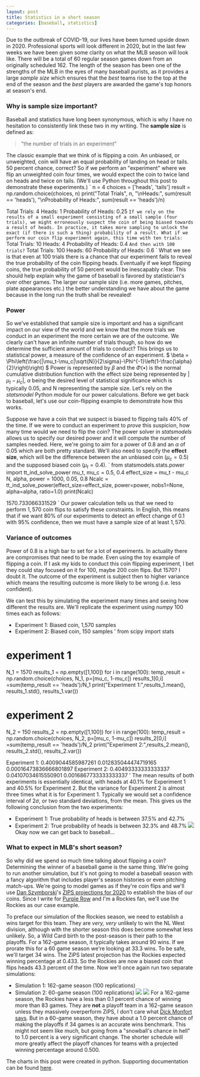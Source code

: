 ```yaml
---
layout: post
title: Statistics in a short season
categories: [baseball, statistics]
---
```

Due to the outbreak of COVID-19, our lives have been turned upside down in 2020. Professional sports will look different in 2020, but in the last few weeks we have been given some clarity on what the MLB season will look like. There will be a total of 60 regular season games down from an originally scheduled 162. The length of the season has been one of the strengths of the MLB in the eyes of many baseball purists, as it provides a large *sample size* which ensures that the *best* teams rise to the top at the end of the season and the *best* players are awarded the game's top honors at season's end.

### Why is sample size important?
Baseball and statistics have long been synonymous, which is why I have no hesitation to consistently link these two in my writing. The **sample size** is defined as:
>"the number of trials in an experiment"

The classic example that we think of is flipping a coin. An unbiased, or unweighted, coin will have an equal probability of landing on head or tails. 50 percent chance, correct? So if we perform an "experiment" where we flip an unweighted coin four times, we would expect the coin to twice land on heads and twice on tails. (We'll use Python throughout this post to demonstrate these experiments.)
`
n = 4
choices = ['heads', 'tails']
result = np.random.choice(choices, n)
print("Total Trials", n, "\nHeads:", sum(result == 'heads'), "\nProbability of Heads:", sum(result == 'heads')/n)

Total Trials: 4
Heads: 1
Probability of Heads: 0.25
`
If we rely on the results of a small experiment consisting of a small sample (four trials), we might erroneously suspect the coin of being biased towards a result of heads. In practice, it takes more sampling to unlock the exact (if there is such a thing) probability of a result. What if we perform our coin flip experiment again, this time with ten trials:
`
Total Trials: 10
Heads: 4
Probability of Heads: 0.4
`
And then with 100 trials?
`
Total Trials: 100
Heads: 60
Probability of Heads: 0.6
`
What we see is that even at 100 trials there is a chance that our experiment fails to reveal the true probability of the coin flipping heads. Eventually if we kept flipping coins, the true probability of 50 percent would be inescapably clear. This should help explain why the game of baseball is favored by statistician's over other games. The larger our sample size (i.e. more games, pitches, plate appearances etc.) the better understanding we have about the game because in the long run the truth shall be revealed!
### Power
So we've established that sample size is important and has a significant impact on our view of the world and we know that the more trials we conduct in an experiment the more certain we are of the outcome. We clearly can't have an infinite number of trials though, so how do we determine the sufficient amount of trials to conduct? This brings us to statistical power, a measure of the confidence of an experiment.
$
\beta = \Phi\left(\frac{|\mu_t-\mu_c|\sqrt{N}}{2\sigma}-\Phi^{-1}\left(1-\frac{\alpha}{2}\right)\right)
$
Power is represented by $\beta$ and the $\Phi(\bullet)$ is the normal cumulative distribution function with the effect size being represented by $|\mu_t-\mu_c|$, $\alpha$ being the desired level of statistical significance which is typically 0.05, and N representing the sample size. Let's rely on the *statsmodel* Python module for our power calculations. Before we get back to baseball, let's use our coin-flipping example to demonstrate how this works.

Suppose we have a coin that we suspect is biased to flipping tails 40% of the time. If we were to conduct an experiment to *prove* this suspicion, how many time would we need to flip the coin? The power solver in *statsmodels* allows us to specify our desired power and it will compute the number of samples needed. Here, we're going to aim for a power of 0.8 and an $\alpha$ of 0.05 which are both pretty standard. We'll also need to specify the **effect size**, which will be the difference between the an unbiased coin ($\mu_c=0.5$) and the supposed biased coin ($\mu_t=0.4$).
`
from statsmodels.stats.power import  tt_ind_solve_power
mu_t, mu_c = 0.5, 0.4
effect_size = mu_t - mu_c
N, alpha, power = 1000, 0.05, 0.8
Ncalc = tt_ind_solve_power(effect_size=effect_size, power=power, nobs1=None, alpha=alpha, ratio=1.0)
print(Ncalc)

1570.733066331529
`
Our power calculation tells us that we need to perform $1,570$ coin flips to satisfy these constraints. In English, this means that if we want 80% of our experiments to detect an effect change of 0.1 with 95% confidence, then we must have a sample size of at least $1,570$.
### Variance of outcomes
Power of 0.8 is a high bar to set for a lot of experiments. In actuality there are compromises that need to be made. Even using the toy example of flipping a coin. If I ask my kids to conduct this coin flipping experiment, I bet they could stay focused on it for 100, maybe 200 coin flips. But $1570$? I doubt it. The outcome of the experiment is subject then to higher variance which means the resulting outcome is more likely to be wrong (i.e. less confident).

We can test this by simulating the experiment many times and seeing how different the results are. We'll replicate the experiment using *numpy* 100 times each as follows:
* Experiment 1: Biased coin, 1,570 samples
* Experiment 2: Biased coin, 150 samples
'
from scipy import stats
# experiment 1
N_1 = 1570
results_1 = np.empty([1,100])
for i in range(100):
    temp_result = np.random.choice(choices, N_1, p=[mu_c, 1-mu_c])
    results_1[0,i] =sum(temp_result == 'heads')/N_1
print("Experiment 1:",results_1.mean(), results_1.std(), results_1.var())

# experiment 2
N_2 = 150
results_2 = np.empty([1,100])
for i in range(100):
    temp_result = np.random.choice(choices, N_2, p=[mu_c, 1-mu_c])
    results_2[0,i] =sum(temp_result == 'heads')/N_2
print("Experiment 2:",results_2.mean(), results_2.std(), results_2.var())

Experiment 1: 0.4009044585987261 0.012835044474719165 0.00016473836666801897
Experiment 2: 0.40493333333333337 0.04107034615550901 0.0016867733333333337
'
The mean results of both experiments is essentially identical, with heads at 40.1% for Experiment 1 and 40.5% for Experiment 2. But the variance for Experiment 2 is almost three times what it is for Experiment 1. Typically we would set a confidence interval of $2\sigma$, or two standard deviations, from the mean. This gives us the following conclusion from the two experiments:
* Experiment 1: True probability of heads is between 37.5% and 42.7%
* Experiment 2: True probability of heads is between 32.3% and 48.7%
![](/../images/SIMULATION.E1.image1.png)
Okay now we can get back to baseball...
### What to expect in MLB's short season?
So why did we spend so much time talking about flipping a coin? Determining the winner of a baseball game is the same thing. We're going to run another simulation, but it's not going to model a baseball season with a fancy algorithm that includes player's season histories or even pitching match-ups. We're going to model games as if they're coin flips and we'll use [Dan Szymborski](https://twitter.com/DSzymborski)'s [ZIPS projections for 2020](https://blogs.fangraphs.com/the-obscenely-late-obscenely-early-zips-projected-standings/#more-342236) to establish the bias of our coins. Since I write for [Purple Row](https://www.purplerow.com/) and I'm a Rockies fan, we'll use the Rockies as our case example.

To preface our simulation of the Rockies season, we need to establish a wins target for this team. They are *very, very* unlikely to win the NL West division, although with the shorter season this does become somewhat less unlikely. So, a Wild Card birth to the post-season is their path to the playoffs. For a 162-game season, it typically takes around 90 wins. If we prorate this for a 60 game season we're looking at 33.3 wins. To be safe, we'll target 34 wins. The ZiPS latest projection has the Rockies expected winning percentage at 0.433. So the Rockies are now a biased coin that flips heads 43.3 percent of the time. Now we'll once again run two separate simulations:
* Simulation 1: 162-game season (100 replications)
* Simulation 2: 60-game season (100 replications)
![](/../images/SIMULATION.E1.image2.png)
![](/../images/SIMULATION.E1.image3.png)
For a 162-game season, the Rockies have a less than 0.1 percent chance of winning more than 83 games. They are **not** a playoff team in a 162-game season unless they massively overperform ZiPS, I don't care what [Dick Monfort says](https://www.denverpost.com/2020/02/01/rockies-owner-dick-monfort-optimistic-2020-prospects/). But in a 60-game season, they have about a 1.0 percent chance of making the playoffs if 34 games is an accurate wins benchmark. This might not seem like much, but going from a "snowball's chance in hell" to 1.0 percent is a very significant change. The shorter schedule will more greatly affect the playoff chances for teams with a projected winning percentage around 0.500. 

The charts in this post were created in python. Supporting documentation can be found [here]().
